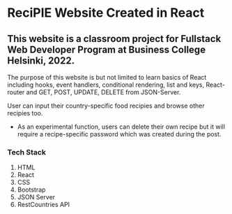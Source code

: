 # ReciPIE Website Created in React

## This website is a classroom project for Fullstack Web Developer Program at Business College Helsinki, 2022.

The purpose of this website is but not limited to learn basics of React including hooks, event handlers, conditional rendering, list and keys, React-router and GET, POST, UPDATE, DELETE from JSON-Server.

User can input their country-specific food recipies and browse other recipies too.

- As an experimental function, users can delete their own recipe but it will require a recipe-specific password which was created during the post.

### Tech Stack

1. HTML
1. React
1. CSS
1. Bootstrap
1. JSON Server
1. RestCountries API
